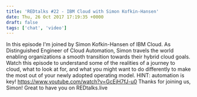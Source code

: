 ```yaml
---
title: 'REDtalks #22 - IBM Cloud with Simon Kofkin-Hansen'
date: Thu, 26 Oct 2017 17:19:35 +0000
draft: false
tags: ['chat', 'video']
---
```


In this episode I'm joined by Simon Kofkin-Hansen of IBM Cloud. As Distinguished Engineer of Cloud Automation, Simon travels the world enabling organizations a smooth transition towards their hybrid cloud goals. Watch this episode to understand some of the realities of a journey to cloud, what to look at for, and what you might want to do differently to make the most out of your newly adopted operating model. HINT: automation is key! https://www.youtube.com/watch?v=GcEjH7fJ-u0 Thanks for joining us, Simon! Great to have you on REDtalks.live
